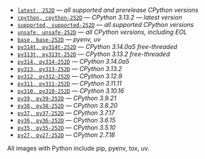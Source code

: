 * [`latest, 252D`](https://github.com/makukha/multipython/blob/v252D/Dockerfile) — *all supported and prerelease CPython versions*
* [`cpython, cpython-252D`](https://github.com/makukha/multipython/blob/v252D/Dockerfile) — *CPython 3.13.2 — latest version*
* [`supported, supported-252D`](https://github.com/makukha/multipython/blob/v252D/Dockerfile) — *all supported CPython versions*
* [`unsafe, unsafe-252D`](https://github.com/makukha/multipython/blob/v252D/Dockerfile) — *all CPython versions, including EOL*
* [`base, base-252D`](https://github.com/makukha/multipython/blob/v252D/Dockerfile) — *pyenv, uv*
* [`py314t, py314t-252D`](https://github.com/makukha/multipython/blob/v252D/Dockerfile) — *CPython 3.14.0a5 free-threaded*
* [`py313t, py313t-252D`](https://github.com/makukha/multipython/blob/v252D/Dockerfile) — *CPython 3.13.2 free-threaded*
* [`py314, py314-252D`](https://github.com/makukha/multipython/blob/v252D/Dockerfile) — *CPython 3.14.0a5*
* [`py313, py313-252D`](https://github.com/makukha/multipython/blob/v252D/Dockerfile) — *CPython 3.13.2*
* [`py312, py312-252D`](https://github.com/makukha/multipython/blob/v252D/Dockerfile) — *CPython 3.12.9*
* [`py311, py311-252D`](https://github.com/makukha/multipython/blob/v252D/Dockerfile) — *CPython 3.11.11*
* [`py310, py310-252D`](https://github.com/makukha/multipython/blob/v252D/Dockerfile) — *CPython 3.10.16*
* [`py39, py39-252D`](https://github.com/makukha/multipython/blob/v252D/Dockerfile) — *CPython 3.9.21*
* [`py38, py38-252D`](https://github.com/makukha/multipython/blob/v252D/Dockerfile) — *CPython 3.8.20*
* [`py37, py37-252D`](https://github.com/makukha/multipython/blob/v252D/Dockerfile) — *CPython 3.7.17*
* [`py36, py36-252D`](https://github.com/makukha/multipython/blob/v252D/Dockerfile) — *CPython 3.6.15*
* [`py35, py35-252D`](https://github.com/makukha/multipython/blob/v252D/Dockerfile) — *CPython 3.5.10*
* [`py27, py27-252D`](https://github.co-m/makukha/multipython/blob/v252D/Dockerfile) — *CPython 2.7.18*

All images with Python include pip, pyenv, tox, uv.
